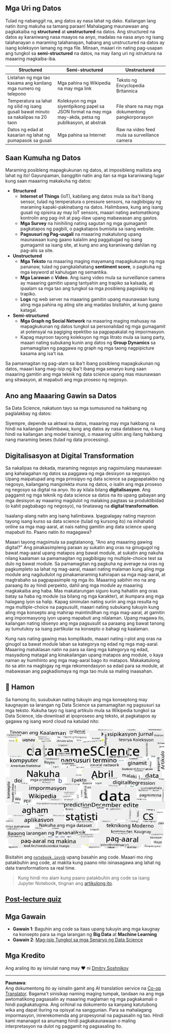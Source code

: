 <!--
CO_OP_TRANSLATOR_METADATA:
{
  "original_hash": "2583a9894af7123b2fcae3376b14c035",
  "translation_date": "2025-08-28T02:45:04+00:00",
  "source_file": "1-Introduction/01-defining-data-science/README.md",
  "language_code": "tl"
}
-->
## Mga Uri ng Datos

Tulad ng nabanggit na, ang datos ay nasa lahat ng dako. Kailangan lang natin itong makuha sa tamang paraan! Mahalagang maunawaan ang pagkakaiba ng **structured** at **unstructured** na datos. Ang structured na datos ay karaniwang nasa maayos na anyo, madalas na nasa anyo ng isang talahanayan o maraming talahanayan, habang ang unstructured na datos ay isang koleksyon lamang ng mga file. Minsan, maaari rin nating pag-usapan ang tungkol sa **semi-structured** na datos, na may ilang uri ng istruktura na maaaring magkaiba-iba.

| Structured                                                                   | Semi-structured                                                                                | Unstructured                            |
| ---------------------------------------------------------------------------- | ---------------------------------------------------------------------------------------------- | --------------------------------------- |
| Listahan ng mga tao kasama ang kanilang mga numero ng telepono               | Mga pahina ng Wikipedia na may mga link                                                        | Teksto ng Encyclopedia Britannica       |
| Temperatura sa lahat ng silid ng isang gusali bawat minuto sa nakalipas na 20 taon | Koleksyon ng mga siyentipikong papel sa JSON format na may mga may-akda, petsa ng publikasyon, at abstrak | File share na may mga dokumentong pangkorporasyon |
| Datos ng edad at kasarian ng lahat ng pumapasok sa gusali                    | Mga pahina sa Internet                                                                         | Raw na video feed mula sa surveillance camera |

## Saan Kumuha ng Datos

Maraming posibleng mapagkukunan ng datos, at imposibleng mailista ang lahat ng ito! Gayunpaman, banggitin natin ang ilan sa mga karaniwang lugar kung saan maaaring makakuha ng datos:

* **Structured**
  - **Internet of Things** (IoT), kabilang ang datos mula sa iba't ibang sensor, tulad ng temperatura o pressure sensors, na nagbibigay ng maraming kapaki-pakinabang na datos. Halimbawa, kung ang isang gusali ng opisina ay may IoT sensors, maaari nating awtomatikong kontrolin ang pag-init at pag-iilaw upang mabawasan ang gastos.
  - **Mga Survey** na hinihiling nating sagutan ng mga gumagamit pagkatapos ng pagbili, o pagkatapos bumisita sa isang website.
  - **Pagsusuri ng Pag-uugali** na maaaring makatulong upang maunawaan kung gaano kalalim ang paggalugad ng isang gumagamit sa isang site, at kung ano ang karaniwang dahilan ng pag-alis sa site.
* **Unstructured**
  - **Mga Teksto** na maaaring maging mayamang mapagkukunan ng mga pananaw, tulad ng pangkalahatang **sentiment score**, o pagkuha ng mga keyword at kahulugan ng semantika.
  - **Mga Larawan** o **Video**. Ang isang video mula sa surveillance camera ay maaaring gamitin upang tantyahin ang trapiko sa kalsada, at ipaalam sa mga tao ang tungkol sa mga posibleng pagsisikip ng trapiko.
  - **Logs** ng web server na maaaring gamitin upang maunawaan kung aling mga pahina ng ating site ang madalas bisitahin, at kung gaano katagal.
* **Semi-structured**
  - **Mga Graph ng Social Network** na maaaring maging mahusay na mapagkukunan ng datos tungkol sa personalidad ng mga gumagamit at potensyal na pagiging epektibo sa pagpapakalat ng impormasyon.
  - Kapag mayroon tayong koleksyon ng mga litrato mula sa isang party, maaari nating subukang kunin ang datos ng **Group Dynamics** sa pamamagitan ng paggawa ng graph ng mga taong nagpipicture kasama ang isa't isa.

Sa pamamagitan ng pag-alam sa iba't ibang posibleng mapagkukunan ng datos, maaari kang mag-isip ng iba't ibang mga senaryo kung saan maaaring gamitin ang mga teknik ng data science upang mas maunawaan ang sitwasyon, at mapabuti ang mga proseso ng negosyo.

## Ano ang Maaaring Gawin sa Datos

Sa Data Science, nakatuon tayo sa mga sumusunod na hakbang ng paglalakbay ng datos:

Siyempre, depende sa aktwal na datos, maaaring may mga hakbang na hindi na kailangan (halimbawa, kung ang datos ay nasa database na, o kung hindi na kailangan ang model training), o maaaring ulitin ang ilang hakbang nang maraming beses (tulad ng data processing).

## Digitalisasyon at Digital Transformation

Sa nakalipas na dekada, maraming negosyo ang nagsimulang maunawaan ang kahalagahan ng datos sa paggawa ng mga desisyon sa negosyo. Upang maipatupad ang mga prinsipyo ng data science sa pagpapatakbo ng negosyo, kailangang mangolekta muna ng datos, o isalin ang mga proseso ng negosyo sa digital na anyo. Ito ay kilala bilang **digitalisasyon**. Ang paggamit ng mga teknik ng data science sa datos na ito upang gabayan ang mga desisyon ay maaaring magdulot ng malaking pagtaas sa produktibidad (o kahit pagbabago ng negosyo), na tinatawag na **digital transformation**.

Isaalang-alang natin ang isang halimbawa. Ipagpalagay nating mayroon tayong isang kurso sa data science (tulad ng kursong ito) na inihahatid online sa mga mag-aaral, at nais nating gamitin ang data science upang mapabuti ito. Paano natin ito magagawa?

Maaari tayong magsimula sa pagtatanong, "Ano ang maaaring gawing digital?" Ang pinakasimpleng paraan ay sukatin ang oras na ginugugol ng bawat mag-aaral upang matapos ang bawat module, at sukatin ang nakuha nilang kaalaman sa pamamagitan ng pagbibigay ng multiple-choice test sa dulo ng bawat module. Sa pamamagitan ng pagkuha ng average na oras ng pagkumpleto sa lahat ng mag-aaral, maaari nating malaman kung aling mga module ang nagdudulot ng pinakamaraming kahirapan sa mga mag-aaral, at magtrabaho sa pagpapasimple ng mga ito.
Maaaring sabihin mo na ang paraang ito ay hindi perpekto, dahil ang mga module ay maaaring magkakaiba ang haba. Mas makatarungan siguro kung hahatiin ang oras batay sa haba ng module (sa bilang ng mga karakter), at ikumpara ang mga halagang iyon sa halip.
Kapag sinimulan nating suriin ang mga resulta ng mga multiple-choice na pagsusulit, maaari nating subukang tukuyin kung aling mga konsepto ang mahirap maintindihan ng mga mag-aaral, at gamitin ang impormasyong iyon upang mapabuti ang nilalaman. Upang magawa ito, kailangan nating idisenyo ang mga pagsusulit sa paraang ang bawat tanong ay tumutukoy sa isang partikular na konsepto o bahagi ng kaalaman.

Kung nais nating gawing mas komplikado, maaari nating i-plot ang oras na ginugol sa bawat module laban sa kategorya ng edad ng mga mag-aaral. Maaaring matuklasan natin na para sa ilang mga kategorya ng edad, masyadong matagal ang kinakailangan upang matapos ang module, o kaya naman ay humihinto ang mga mag-aaral bago ito matapos. Makakatulong ito sa atin na magbigay ng mga rekomendasyon sa edad para sa module, at mabawasan ang pagkadismaya ng mga tao mula sa maling inaasahan.

## 🚀 Hamon

Sa hamong ito, susubukan nating tukuyin ang mga konseptong may kaugnayan sa larangan ng Data Science sa pamamagitan ng pagsusuri sa mga teksto. Kukuha tayo ng isang artikulo mula sa Wikipedia tungkol sa Data Science, ida-download at ipoproseso ang teksto, at pagkatapos ay gagawa ng isang word cloud na katulad nito:

![Word Cloud para sa Data Science](../../../../translated_images/ds_wordcloud.664a7c07dca57de017c22bf0498cb40f898d48aa85b3c36a80620fea12fadd42.tl.png)

Bisitahin ang [`notebook.ipynb`](../../../../../../../../../1-Introduction/01-defining-data-science/notebook.ipynb ':ignore') upang basahin ang code. Maaari mo ring patakbuhin ang code, at makita kung paano nito isinasagawa ang lahat ng data transformations sa real time.

> Kung hindi mo alam kung paano patakbuhin ang code sa isang Jupyter Notebook, tingnan ang [artikulong ito](https://soshnikov.com/education/how-to-execute-notebooks-from-github/).

## [Post-lecture quiz](https://purple-hill-04aebfb03.1.azurestaticapps.net/quiz/1)

## Mga Gawain

* **Gawain 1**: Baguhin ang code sa itaas upang tukuyin ang mga kaugnay na konsepto para sa mga larangan ng **Big Data** at **Machine Learning**
* **Gawain 2**: [Mag-isip Tungkol sa mga Senaryo ng Data Science](assignment.md)

## Mga Kredito

Ang araling ito ay isinulat nang may ♥️ ni [Dmitry Soshnikov](http://soshnikov.com)

---

**Paunawa**:  
Ang dokumentong ito ay isinalin gamit ang AI translation service na [Co-op Translator](https://github.com/Azure/co-op-translator). Bagama't sinisikap naming maging tumpak, tandaan na ang mga awtomatikong pagsasalin ay maaaring maglaman ng mga pagkakamali o hindi pagkakatugma. Ang orihinal na dokumento sa kanyang katutubong wika ang dapat ituring na opisyal na sanggunian. Para sa mahalagang impormasyon, inirerekomenda ang propesyonal na pagsasalin ng tao. Hindi kami mananagot sa anumang hindi pagkakaunawaan o maling interpretasyon na dulot ng paggamit ng pagsasaling ito.